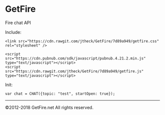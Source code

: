 # GetFire
Fire chat API

Include:

```
<link src="https://cdn.rawgit.com/jtheck/GetFire/7d89a949/getfire.css" rel="stylesheet" />

<script src="https://cdn.pubnub.com/sdk/javascript/pubnub.4.21.2.min.js" type="text/javascript"></script>
<script src="https://cdn.rawgit.com/jtheck/GetFire/7d89a949/getfire.js" type="text/javascript"></script>
```

Init:
```
var chat = CHAT({topic: "test", startOpen: true});

```

---
©2012-2018 GetFire.net All rights reserved.
